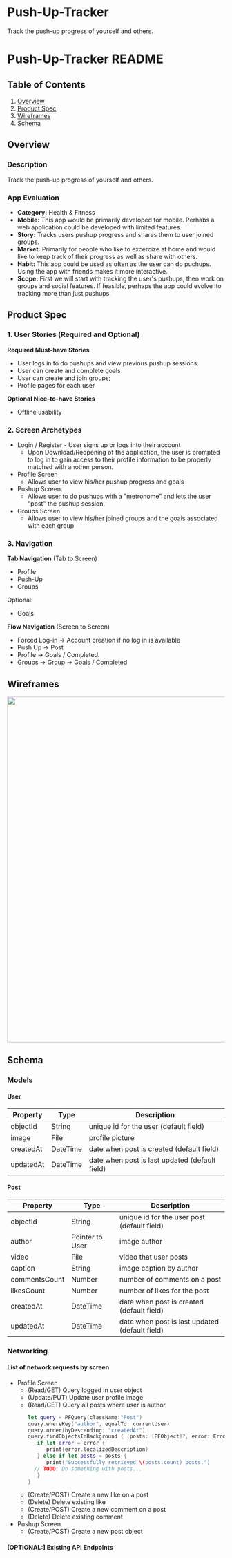 # Push-Up-Tracker
Track the push-up progress of yourself and others.

# Push-Up-Tracker README

## Table of Contents
1. [Overview](#Overview)
1. [Product Spec](#Product-Spec)
1. [Wireframes](#Wireframes)
1. [Schema](#Schema)

## Overview
### Description
Track the push-up progress of yourself and others.

### App Evaluation
- **Category:** Health & Fitness
- **Mobile:** This app would be primarily developed for mobile. Perhabs a web application could be developed with limited features.
- **Story:** Tracks users pushup progress and shares them to user joined groups.
- **Market:** Primarily for people who like to excercize at home and would like to keep track of their progress as well as share with others.
- **Habit:** This app could be used as often as the user can do puchups. Using the app with friends makes it more interactive.
- **Scope:** First we will start with tracking the user's pushups, then work on groups and social features. If feasible, perhaps the app could evolve ito tracking more than just pushups.

## Product Spec
### 1. User Stories (Required and Optional)

**Required Must-have Stories**

* User logs in to do pushups and view previous pushup sessions.
* User can create and complete goals
* User can create and join groups;
* Profile pages for each user

**Optional Nice-to-have Stories**

* Offline usability

### 2. Screen Archetypes

* Login / Register - User signs up or logs into their account
   * Upon Download/Reopening of the application, the user is prompted to log in to gain access to their profile information to be properly matched with another person. 
* Profile Screen 
   * Allows user to view his/her pushup progress and goals
* Pushup Screen.
   * Allows user to do pushups with a "metronome" and lets the user "post" the pushup session.
* Groups Screen
   * Allows user to view his/her joined groups and the goals associated with each group

### 3. Navigation

**Tab Navigation** (Tab to Screen)

* Profile
* Push-Up
* Groups

Optional:
* Goals

**Flow Navigation** (Screen to Screen)
* Forced Log-in -> Account creation if no log in is available
* Push Up -> Post
* Profile -> Goals / Completed.
* Groups -> Group -> Goals / Completed

## Wireframes
<img src="https://i.imgur.com/HPMFfrn.jpg" width=800><br>

## Schema 
### Models
#### User

   | Property      | Type     | Description |
   | ------------- | -------- | ------------|
   | objectId      | String   | unique id for the user (default field) |
   | image         | File     | profile picture |
   | createdAt     | DateTime | date when post is created (default field) |
   | updatedAt     | DateTime | date when post is last updated (default field) |
#### Post

   | Property      | Type     | Description |
   | ------------- | -------- | ------------|
   | objectId      | String   | unique id for the user post (default field) |
   | author        | Pointer to User| image author |
   | video         | File     | video that user posts |
   | caption       | String   | image caption by author |
   | commentsCount | Number   | number of comments on a post |
   | likesCount    | Number   | number of likes for the post |
   | createdAt     | DateTime | date when post is created (default field) |
   | updatedAt     | DateTime | date when post is last updated (default field) |
### Networking
#### List of network requests by screen
   - Profile Screen
      - (Read/GET) Query logged in user object
      - (Update/PUT) Update user profile image
      - (Read/GET) Query all posts where user is author
         ```swift
         let query = PFQuery(className:"Post")
         query.whereKey("author", equalTo: currentUser)
         query.order(byDescending: "createdAt")
         query.findObjectsInBackground { (posts: [PFObject]?, error: Error?) in
            if let error = error { 
               print(error.localizedDescription)
            } else if let posts = posts {
               print("Successfully retrieved \(posts.count) posts.")
           // TODO: Do something with posts...
            }
         }
         ```
      - (Create/POST) Create a new like on a post
      - (Delete) Delete existing like
      - (Create/POST) Create a new comment on a post
      - (Delete) Delete existing comment
   - Pushup Screen
      - (Create/POST) Create a new post object
#### [OPTIONAL:] Existing API Endpoints
